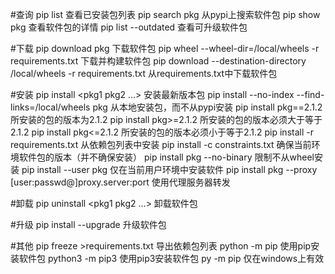#查询
pip list																查看已安装包列表
pip search pkg															从pypi上搜索软件包
pip show pkg															查看软件包的详情
pip list --outdated														查看可升级软件包


#下载
pip download pkg														下载软件包
pip wheel --wheel-dir=/local/wheels -r requirements.txt					下载并构建软件包
pip download --destination-directory /local/wheels -r requirements.txt	从requirements.txt中下载软件包


#安装
pip install <pkg1 pkg2 ...>												安装最新版本包
pip install --no-index --find-links=/local/wheels pkg					从本地安装包，而不从pypi安装
pip install pkg==2.1.2													所安装的包的版本为2.1.2
pip install pkg>=2.1.2													所安装的包的版本必须大于等于2.1.2
pip install pkg<=2.1.2													所安装的包的版本必须小于等于2.1.2
pip install -r requirements.txt											从依赖包列表中安装
pip install -c constraints.txt											确保当前环境软件包的版本（并不确保安装）
pip install pkg --no-binary												限制不从wheel安装
pip install --user pkg													仅在当前用户环境中安装软件
pip install pkg --proxy [user:passwd@]proxy.server:port					使用代理服务器转发


#卸载
pip uninstall <pkg1 pkg2 ...>											卸载软件包


#升级
pip install --upgrade <pkg>												升级软件包


#其他
pip freeze >requirements.txt											导出依赖包列表
python -m pip <arguments>												使用pip安装软件包
python3 -m pip3 <arguments>												使用pip3安装软件包
py -m pip <arguments>													仅在windows上有效